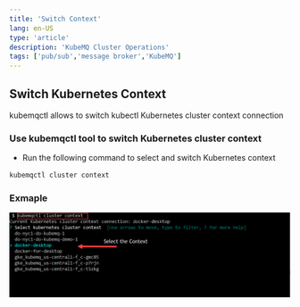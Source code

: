 ```yaml
---
title: 'Switch Context'
lang: en-US
type: 'article'
description: 'KubeMQ Cluster Operations'
tags: ['pub/sub','message broker','KubeMQ']
---
```


## Switch Kubernetes Context

kubemqctl allows to switch kubectl Kubernetes cluster context connection


### Use kubemqctl tool to switch Kubernetes cluster context

- Run the following command to select and switch Kubernetes context

```bash
kubemqctl cluster context
```


### Exmaple

![cluster-context.png](./images/cluster-context.png)
